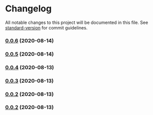 # Changelog

All notable changes to this project will be documented in this file. See [standard-version](https://github.com/conventional-changelog/standard-version) for commit guidelines.

### [0.0.6](https://github.com/9trocode/Onepipe-api/compare/v0.0.5...v0.0.6) (2020-08-14)

### [0.0.5](https://github.com/9trocode/Onepipe-api/compare/v0.0.4...v0.0.5) (2020-08-14)

### [0.0.4](https://github.com/9trocode/Onepipe-api/compare/v0.0.3...v0.0.4) (2020-08-13)

### [0.0.3](https://github.com/9trocode/Onepipe-api/compare/v0.0.14...v0.0.3) (2020-08-13)

### [0.0.2](https://github.com/9trocode/Onepipe-api/compare/v0.7.0...v0.0.2) (2020-08-13)

### [0.0.2](https://github.com/9trocode/Onepipe-api/compare/v0.4.0...v0.0.2) (2020-08-13)
